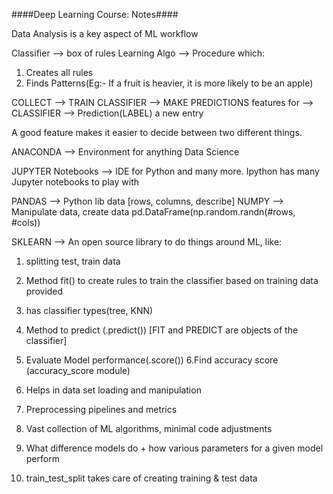 ####Deep Learning Course: Notes####

Data Analysis is a key aspect of ML workflow

Classifier --> box of rules
Learning Algo --> Procedure which:
  1. Creates all rules
  2. Finds Patterns(Eg:- If a fruit is heavier, it is more likely to be an apple)

COLLECT --> TRAIN CLASSIFIER --> MAKE PREDICTIONS
features for --> CLASSIFIER --> Prediction(LABEL)
a new entry

A good feature makes it easier to decide between two different things.

ANACONDA --> Environment for anything Data Science

JUPYTER Notebooks --> IDE for Python and many more.
  Ipython has many Jupyter notebooks to play with

PANDAS --> Python lib data [rows, columns, describe]
NUMPY --> Manipulate data, create data
  pd.DataFrame(np.random.randn(#rows, #cols))

SKLEARN --> An open source library to do things around ML, like:
  1. splitting test, train data
  2. Method fit() to create rules to train the classifier based on training data provided
  3. has classifier types(tree, KNN)
  4. Method to predict (.predict()) [FIT and PREDICT are objects of the classifier]
  5. Evaluate Model performance(.score())
  6.Find accuracy score (accuracy_score module)

  1. Helps in data set loading and manipulation
  2. Preprocessing pipelines and metrics
  3. Vast collection of ML algorithms, minimal code adjustments
  4. What difference models do + how various parameters for a given model perform
  5. train_test_split takes care of creating training & test data




